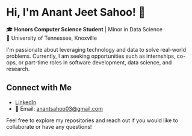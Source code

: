 # Hi, I'm Anant Jeet Sahoo! 👋

🎓 **Honors Computer Science Student** | Minor in Data Science  
📍 University of Tennessee, Knoxville

I'm passionate about leveraging technology and data to solve real-world problems. Currently, I am seeking opportunities such as internships, co-ops, or part-time roles in software development, data science, and research.

## Connect with Me

- [LinkedIn](https://www.linkedin.com/in/anant-j-sahoo/)
- 📧 Email: <anantsahoo03@gmail.com>

Feel free to explore my repositories and reach out if you would like to collaborate or have any questions!

<!--
**anantsahoo/anantsahoo** is a ✨ _special_ ✨ repository because its `README.md` (this file) appears on your GitHub profile.

Here are some ideas to get you started:

- 🔭 I’m currently working on ...
- 🌱 I’m currently learning ...
- 👯 I’m looking to collaborate on ...
- 🤔 I’m looking for help with ...
- 💬 Ask me about ...
- 📫 How to reach me: ...
- 😄 Pronouns: ...
- ⚡ Fun fact: ...
-->
